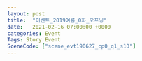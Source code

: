 ```yaml
---
layout: post
title:  "이벤트_2019여름_0화_오프닝"
date:   2021-02-16 07:00:00 +0000
categories: Event
Tags: Story Event
SceneCode: ["scene_evt190627_cp0_q1_s10"]
---
```

